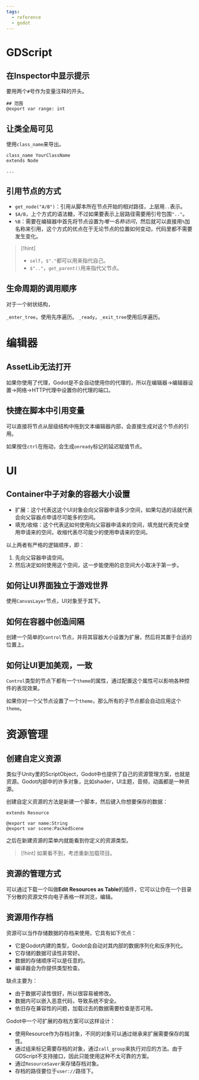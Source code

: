 ```yaml
---
tags:
  - reference
  - godot
---
```

# GDScript

## 在Inspector中显示提示

要用两个`#`号作为变量注释的开头。

```gds
## 范围
@export var range: int
```

## 让类全局可见

使用`class_name`来导出。

```gdscript
class_name YourClassName
extends Node

...
```

## 引用节点的方式

- `get_node("A/B")`：引用从脚本所在节点开始的相对路径，上层用`..`表示。
- `$A/B`，上个方式的语法糖，不过如果要表示上层路径需要用引号包围`".."`。
- `%B`：需要在编辑器中首先将节点设置为*唯一名称访问*，然后就可以直接用`%`加名称来引用，这个方式的优点在于无论节点的位置如何变动，代码里都不需要发生变化。

> [!hint]
> - `self`，`$"."`都可以用来指代自己。
> - `$".."`，`get_parent()`用来指代父节点。

## 生命周期的调用顺序

对于一个树状结构，

`_enter_tree`，使用先序遍历。
`_ready`，`_exit_tree`使用后序遍历。
# 编辑器

## AssetLib无法打开

如果你使用了代理，Godot是不会自动使用你的代理的，所以在编辑器->编辑器设置->网络->HTTP代理中设置你的代理的端口。

## 快捷在脚本中引用变量

可以直接将节点从层级结构中拖到文本编辑器内部，会直接生成对这个节点的引用。

如果按住`ctrl`在拖动，会生成`onready`标记的延迟赋值节点。

# UI

## Container中子对象的容器大小设置

- 扩展：这个代表这这个UI对象会向父容器申请多少空间，如果勾选的话就代表会向父容器点申请尽可能多的空间。
- 填充/收缩：这个代表这如何使用向父容器申请来的空间，填充就代表完全使用申请来的空间，收缩代表尽可能少的使用申请来的空间。

以上两者有严格的逻辑顺序，即：
1. 先向父容器申请空间。
2. 然后决定如何使用这个空间，这一步能使用的总空间大小取决于第一步。
## 如何让UI界面独立于游戏世界

使用`CanvasLayer`节点，UI对象至于其下。

## 如何在容器中创造间隔

创建一个简单的`Control`节点，并将其容器大小设置为扩展，然后将其置于合适的位置上。

## 如何让UI更加美观，一致

`Control`类型的节点下都有一个`theme`的属性，通过配置这个属性可以影响各种控件的表现效果。

如果你对一个父节点设置了一个`theme`，那么所有的子节点都会自动应用这个`theme`。

# 资源管理

## 创建自定义资源

类似于Unity里的ScriptObject，Godot中也提供了自己的资源管理方案，也就是资源。Godot内部中的许多对象，比如shader，UI主题，音频，动画都是一种资源。

创建自定义资源的方法是新建一个脚本，然后键入你想要保存的数据：
```gds
extends Resource

@export var name:String
@export var scene:PackedScene
```

之后在新建资源的菜单内就能看到你定义的资源类型。

> [!hint]
> 如果看不到，考虑重新加载项目。

## 资源的管理方式

可以通过下载一个叫做**Edit Resources as Table**的插件，它可以让你在一个目录下分散的资源文件向电子表格一样浏览，编辑。

## 资源用作存档

资源可以当作存储数据的存档来使用，它具有如下优点：

- 它是Godot内建的类型，Godot会自动对其内部的数据序列化和反序列化。
- 它存储的数据可读性非常好。
- 数据的存储顺序可以是任意的。
- 编译器会为你提供类型检查。

缺点主要为：
- 由于数据可读性很好，所以很容易被修改。
- 数据内可以嵌入恶意代码，导致系统不安全。
- 依旧存在兼容性的问题，加载过去的数据需要检查是否可用。

Godot中一个可扩展的存档方案可以这样设计：
- 使用Resource作为存档对象，不同的对象可以通过继承来扩展需要保存的属性。
- 通过组来标记需要存档的对象，通过`call_group`来执行对应的方法。由于GDScript不支持接口，因此只能使用这种不太可靠的方案。
- 通过`ResourceSaver`来存储存档对象。
- 存档的路径要位于`user://`路径下。